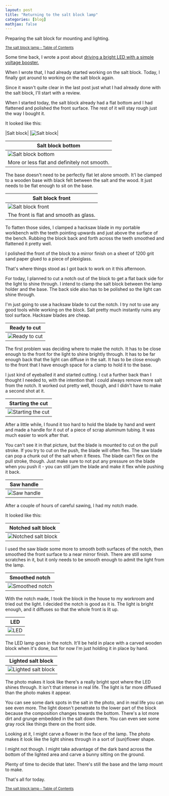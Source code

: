 ```yaml
---
layout: post
title: "Returning to the salt block lamp"
categories: [blog]
mathjax: false
---
```

Preparing the salt block for mounting and lighting.

<sub>[The salt block lamp - Table of Contents](1-saltlamp-toc)</sub>

Some time back, I wrote a post about [driving a bright LED with a simple voltage booster.](leddriver)

When I wrote that, I had already started working on the salt block.  Today, I finally got around to working on the salt block again.

Since it wasn't quite clear in the last post just what I had already done with the salt block, I'll start with a review.

When I started today, the salt block already had a flat bottom and I had flattened and polished the front surface.  The rest of it will stay rough just the way I bought it.

It looked like this:

|Salt block|
|![Salt block](/assets/2020-03-27-saltlamp/1.jpg)|



|Salt block bottom|
|---------|
|![Salt block bottom](/assets/2020-03-27-saltlamp/2.jpg)|
|More or less flat and definitely not smooth.|

The base doesn't need to be perfectly flat let alone smooth.  It'l be clamped to a wooden base with black felt between the salt and the wood.  It just needs to be flat enough to sit on the base.

|Salt block front|
|---------|
|![Salt block front](/assets/2020-03-27-saltlamp/3.jpg)|
|The front is flat and smooth as glass.|

To flatten those sides, I clamped a hacksaw blade in my portable workbench with the teeth pointing upwards and just above the surface of the bench.  Rubbing the block back and forth across the teeth smoothed and flattened it pretty well.

I polished the front of the block to a mirror finish on a sheet of 1200 grit sand paper glued to a piece of plexiglass.

That's where things stood as I got back to work on it this afternoon.

For today, I planned to cut a notch out of the block to get a flat back side for the light to shine through.  I intend to clamp the salt block between the lamp holder and the base.  The back side also has to be polished so the light can shine through.

I'm just going to use a hacksaw blade to cut the notch.  I try not to use any good tools while working on the block.  Salt pretty much instantly ruins any tool surface.  Hacksaw blades are cheap.

|Ready to cut|
|---------|
|![Ready to cut](/assets/2020-03-27-saltlamp/4.jpg)|

The first problem was deciding where to make the notch.  It has to be close enough to the front for the light to shine brightly through. It has to be far enough back that the light can diffuse in the salt.  It has to be close enough to the front that I have enough space for a clamp to hold it to the base.

I just kind of eyeballed it and started cutting.  I cut a further back than I thought I needed to, with the intention that I could always remove more salt from the notch.  It worked out pretty well, though, and I didn't have to make a second shot at it.

|Starting the cut|
|---------|
|![Starting the cut](/assets/2020-03-27-saltlamp/5.jpg)|

After a little while, I found it too hard to hold the blade by hand and went and made a handle for it out of a piece of scrap aluminum tubing.  It was much easier to work after that.

You can't see it in that picture, but the blade is mounted to cut on the pull stroke.  If you try to cut on the push, the blade will often flex.  The saw blade can pop a chunk out of the salt when it flexes.  The blade can't flex on the pull stroke, though.  Just make sure to not put any pressure on the blade when you push it - you can still jam the blade and make it flex while pushing it back.

|Saw handle|
|---------|
|![Saw handle](/assets/2020-03-27-saltlamp/6.jpg)|

After a couple of hours of careful sawing, I had my notch made.

It looked like this:

|Notched salt block|
|---------|
|![Notched salt block](/assets/2020-03-27-saltlamp/7.jpg)|

I used the saw blade some more to smooth both surfaces of the notch, then smoothed the front surface to a near mirror finish.  There are still some scratches in it, but it only needs to be smooth enough to admit the light from the lamp.

|Smoothed notch|
|---------|
|![Smoothed notch](/assets/2020-03-27-saltlamp/8.jpg)|

With the notch made, I took the block in the house to my workroom and tried out the light.  I decided the notch is good as it is.  The light is bright enough, and it diffuses so that the whole front is lit up.

|LED|
|---------|
|![LED](/assets/2020-03-27-saltlamp/9.jpg)|

The LED lamp goes in the notch.  It'll be held in place with a carved wooden block when it's done, but for now I'm just holding it in place by hand.

|Lighted salt block|
|---------|
|![Lighted salt block](/assets/2020-03-27-saltlamp/10.jpg)|

The photo makes it look like there's a really bright spot where the LED shines through.  It isn't that intense in real life.  The light is far more diffused than the photo makes it appear.

You can see some dark spots in the salt in the photo, and in real life you can see even more.  The light doesn't penetrate to the lower part of the block because the composition changes towards the bottom.  There's a lot more dirt and grunge embedded in the salt down there.  You can even see some gray rock like things there on the front side.

Looking at it, I might carve a flower in the face of the lamp.  The photo makes it look like the light shines through in a sort of (sun)flower shape.

I might not though.  I might take advantage of the dark band across the bottom of the lighted area and carve a bunny sitting on the ground.

Plenty of time to decide that later.  There's still the base and the lamp mount to make.

That's all for today.

<sub>[The salt block lamp - Table of Contents](1-saltlamp-toc)</sub>

